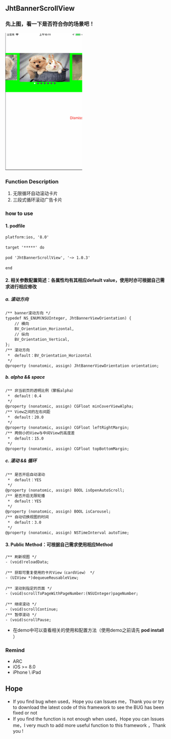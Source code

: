 ## JhtBannerScrollView

### 先上图，看一下是否符合你的场景吧！
<img src="https://raw.githubusercontent.com/jinht/BannerScrollView/master/ReadMEImages/Gif/1.gif" width=240 height=426 />

### Function Description
1. 无限循环自动滚动卡片
2. 三段式循环滚动广告卡片
     
### how to use
#### 1. podfile 
```oc
platform:ios, '8.0'

target '*****' do

pod 'JhtBannerScrollView', '~> 1.0.3'

end
```


#### 2. 相关参数配置简述：各属性均有其相应default value，使用时亦可根据自己需求进行相应修改
##### a. 滚动方向
```oc
/** banner滚动方向 */
typedef NS_ENUM(NSUInteger, JhtBannerViewOrientation) {
    // 横向
    BV_Orientation_Horizontal,
    // 纵向
    BV_Orientation_Vertical,
};
/** 滚动方向
 *  default：BV_Orientation_Horizontal
 */
@property (nonatomic, assign) JhtBannerViewOrientation orientation;
```
	
##### b. alpha && space
```oc
/** 非当前页的透明比例（蒙板alpha）
 *  default：0.4
 */
@property (nonatomic, assign) CGFloat minCoverViewAlpha;
/** View之间的左右间距
 *  default：20.0
 */
@property (nonatomic, assign) CGFloat leftRightMargin;
/** 两侧小的View与中间View的高度差
 *  default：15.0
 */
@property (nonatomic, assign) CGFloat topBottomMargin;
```

##### c. 滚动 && 循环
```oc
/** 是否开启自动滚动
 *  default：YES
 */
@property (nonatomic, assign) BOOL isOpenAutoScroll;
/** 是否开启无限轮播
 *  default：YES
 */
@property (nonatomic, assign) BOOL isCarousel;
/** 自动切换视图的时间
 *  default：3.0
 */
@property (nonatomic, assign) NSTimeInterval autoTime;
```


#### 3. Public Method：可根据自己需求使用相应Method
```oc
/** 刷新视图 */
- (void)reloadData;

/** 获取可重复使用的卡片View（cardView） */
- (UIView *)dequeueReusableView;

/** 滚动到指定的页面 */
- (void)scrollToPageWithPageNumber:(NSUInteger)pageNumber;

/** 继续滚动 */
- (void)scrollContinue;
/** 暂停滚动 */
- (void)scrollPause;
```


* 在demo中可以查看相关的使用和配置方法（使用demo之前请先 **pod install** ）


      
### Remind
* ARC
* iOS >= 8.0
* iPhone \ iPad 
       
## Hope
* If you find bug when used，Hope you can Issues me，Thank you or try to download the latest code of this framework to see the BUG has been fixed or not
* If you find the function is not enough when used，Hope you can Issues me，I very much to add more useful function to this framework ，Thank you !
